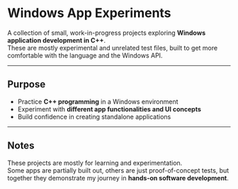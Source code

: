 # Windows App Experiments

A collection of small, work-in-progress projects exploring **Windows application development in C++**.  
These are mostly experimental and unrelated test files, built to get more comfortable with the language and the Windows API.

---

## Purpose
- Practice **C++ programming** in a Windows environment  
- Experiment with **different app functionalities and UI concepts**  
- Build confidence in creating standalone applications  

---

## Notes
These projects are mostly for learning and experimentation.  
Some apps are partially built out, others are just proof-of-concept tests, but together they demonstrate my journey in **hands-on software development**.
